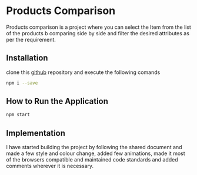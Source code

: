 # Products Comparison

Products comparison is a project where you can select the Item from the list of the products b comparing side by side and filter the desired attributes as per the requirement.

## Installation

clone this [github](https://github.com/addepalli8/compare) repository and execute the following comands

```bash
npm i --save
```

## How to Run the Application

```bash
npm start
```

## Implementation
I have started building the project by following the shared document and made a few style and colour change, added few animations, made it most of the browsers compatible and maintained code standards and added comments wherever it is necessary.
